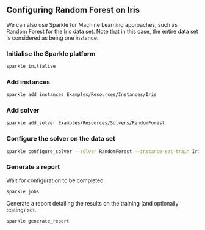 ## Configuring Random Forest on Iris

We can also use Sparkle for Machine Learning approaches, such as Random Forest for the Iris data set. Note that in this case, the entire data set is considered as being one instance.

### Initialise the Sparkle platform

```bash
sparkle initialise
```

### Add instances

```bash
sparkle add_instances Examples/Resources/Instances/Iris
```

### Add solver

```bash
sparkle add_solver Examples/Resources/Solvers/RandomForest
```

### Configure the solver on the data set

```bash
sparkle configure_solver --solver RandomForest --instance-set-train Iris --objectives accuracy:max
```

### Generate a report

Wait for configuration to be completed

```bash
sparkle jobs
```

Generate a report detailing the results on the training (and optionally testing) set.

```bash
sparkle generate_report
```